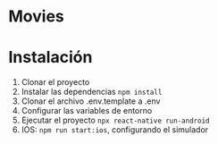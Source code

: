 # Movies

# Instalación

1. Clonar el proyecto
2. Instalar las dependencias `npm install`
3. Clonar el archivo .env.template a .env
4. Configurar las variables de entorno
5. Ejecutar el proyecto `npx react-native run-android`
6. IOS: `npm run start:ios`, configurando el simulador
